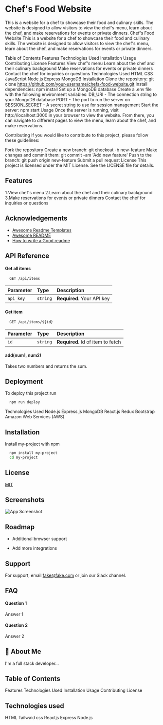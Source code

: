 
# Chef's Food Website
This is a website for a chef to showcase their food and culinary skills. The website is designed to allow visitors to view the chef's menu, learn about the chef, and make reservations for events or private dinners.
Chef's Food Website
This is a website for a chef to showcase their food and culinary skills. The website is designed to allow visitors to view the chef's menu, learn about the chef, and make reservations for events or private dinners.

Table of Contents
Features
Technologies Used
Installation
Usage
Contributing
License
Features
View chef's menu
Learn about the chef and their culinary background
Make reservations for events or private dinners
Contact the chef for inquiries or questions
Technologies Used
HTML
CSS
JavaScript
Node.js
Express
MongoDB
Installation
Clone the repository: git clone https://github.com/your-username/chefs-food-website.git
Install dependencies: npm install
Set up a MongoDB database
Create a .env file with the following environment variables:
DB_URI - The connection string to your MongoDB database
PORT - The port to run the server on
SESSION_SECRET - A secret string to use for session management
Start the server: npm start
Usage
Once the server is running, visit http://localhost:3000 in your browser to view the website. From there, you can navigate to different pages to view the menu, learn about the chef, and make reservations.

Contributing
If you would like to contribute to this project, please follow these guidelines:

Fork the repository
Create a new branch: git checkout -b new-feature
Make changes and commit them: git commit -am 'Add new feature'
Push to the branch: git push origin new-feature
Submit a pull request
License
This project is licensed under the MIT License. See the LICENSE file for details.




## Features

1.View chef's menu
2.Learn about the chef and their culinary background
3.Make reservations for events or private dinners
Contact the chef for inquiries or questions


## Acknowledgements

 - [Awesome Readme Templates](https://awesomeopensource.com/project/elangosundar/awesome-README-templates)
 - [Awesome README](https://github.com/matiassingers/awesome-readme)
 - [How to write a Good readme](https://bulldogjob.com/news/449-how-to-write-a-good-readme-for-your-github-project)


## API Reference

#### Get all items

```http
  GET /api/items
```

| Parameter | Type     | Description                |
| :-------- | :------- | :------------------------- |
| `api_key` | `string` | **Required**. Your API key |

#### Get item

```http
  GET /api/items/${id}
```

| Parameter | Type     | Description                       |
| :-------- | :------- | :-------------------------------- |
| `id`      | `string` | **Required**. Id of item to fetch |

#### add(num1, num2)

Takes two numbers and returns the sum.


## Deployment

To deploy this project run

```bash
  npm run deploy
```

Technologies Used
Node.js
Express.js
MongoDB
React.js
Redux
Bootstrap
Amazon Web Services (AWS)
## Installation

Install my-project with npm

```bash
  npm install my-project
  cd my-project
```
    
## License

[MIT](https://choosealicense.com/licenses/mit/)


## Screenshots

![App Screenshot](https://via.placeholder.com/468x300?text=App+Screenshot+Here)


## Roadmap

- Additional browser support

- Add more integrations


## Support

For support, email fake@fake.com or join our Slack channel.


## FAQ

#### Question 1

Answer 1

#### Question 2

Answer 2


## 🚀 About Me
I'm a full stack developer...


## Table of Contents
Features
Technologies Used
Installation
Usage
Contributing
License
## Technologies used
HTML
Tailwaid css
Reactjs
Express
Node.js
